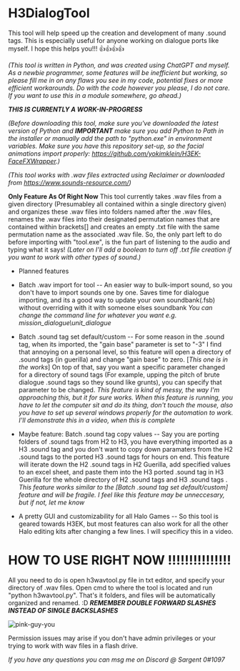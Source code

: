# H3DialogTool

This tool will help speed up the creation and development of many .sound tags. This is especially useful for anyone working on dialogue ports like myself. I hope this helps you!!! 👍👍👍👍

*(This tool is written in Python, and was created using ChatGPT and myself. As a newbie programmer, some features will be inefficient but working, so please fill me in on any flaws you see in my code, potential fixes or more efficient workarounds. Do with the code however you please, I do not care. If you want to use this in a module somewhere, go ahead.)*

***THIS IS CURRENTLY A WORK-IN-PROGRESS***

*(Before downloading this tool, make sure you've downloaded the latest version of Python and **IMPORTANT** make sure you add Python to Path in the installer or manually add the path to "python.exe" in environment variables. Make sure you have this repository set-up, so the facial animations import properly: https://github.com/yokimklein/H3EK-FaceFXWrapper.)*

*(This tool works with .wav files extracted using Reclaimer or downloaded from https://www.sounds-resource.com/)*

**Only Feature As Of Right Now** This tool currently takes .wav files from a given directory (Presumabley all contained within a single directory given) and organizes these .wav files into folders named after the .wav files, renames the .wav files into their designated permutation names that are contained within brackets[] and creates an empty .txt file with the same permutation name as the associated .wav file. So, the only part left to do before importing with "tool.exe", is the fun part of listening to the audio and typing what it says! *(Later on I'll add a boolean to turn off .txt file creation if you want to work with other types of sound.)*

- Planned features

- Batch .wav import for tool -- An easier way to bulk-import sound, so you don't have to import sounds one by one. Saves time for dialogue importing, and its a good way to update your own soundbank(.fsb) without overriding with it with someone elses soundbank *You can change the command line for whatever you want e.g. mission_dialogue\unit_dialogue*

- Batch .sound tag set default/custom -- For some reason in the .sound tag, when its imported, the "gain base" parameter is set to "-3" I find that annoying on a personal level, so this feature will open a directory of .sound tags (in guerilla) and change "gain base" to zero. [*This one is in the works*] On top of that, say you want a specific parameter changed for a directory of sound tags (For example, upping the pitch of brute dialogue .sound tags so they sound like grunts), you can specify that parameter to be changed. *This feature is kind of messy, the way I'm approaching this, but it for sure works. When this feature is running, you have to let the computer sit and do its thing, don't touch the mouse, also you have to set up several windows properly for the automation to work. I'll demonstrate this in a video, when this is complete*

- Maybe feature: Batch .sound tag copy values -- Say you are porting folders of .sound tags from H2 to H3, you have everything imported as a H3 .sound tag and you don't want to copy down paramaters from the H2 .sound tags to the ported H3 .sound tags for hours on end. This feature will iterate down the H2 .sound tags in H2 Guerilla, add specified values to an excel sheet, and paste them into the H3 ported .sound tag in H3 Guerilla for the whole directory of H2 .sound tags and H3 .sound tags . *This feature works similar to the [Batch .sound tag set default/custom] feature and will be fragile. I feel like this feature may be unneccesary, but if not, let me know*

- A pretty GUI and customizability for all Halo Games -- So this tool is geared towards H3EK, but most features can also work for all the other Halo editing kits after changing a few lines. I will specificy this in a video.

# HOW TO USE RIGHT NOW !!!!!!!!!!!!!!!

All you need to do is open h3wavtool.py file in txt editor, and specify your directory of .wav files. Open cmd to where the tool is located and run "python h3wavtool.py". That's it folders, and files will be automatically organized and renamed. :D 
***REMEMBER DOUBLE FORWARD SLASHES INSTEAD OF SINGLE BACKSLASHES***

![pink-guy-you](https://github.com/SargentZero/H3DialogTool/assets/49167469/2b80f042-c189-479f-8f7b-455ee5cdeccf)

Permission issues may arise if you don't have admin privileges or your trying to work with wav files in a flash drive.

*If you have any questions you can msg me on Discord @ Sargent 0#1097*

